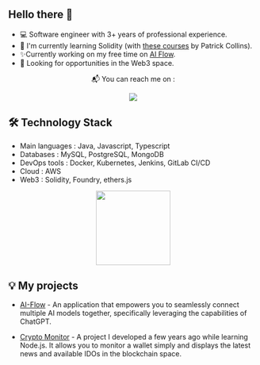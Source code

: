 ## Hello there 👋
*   💻 Software engineer with 3+ years of professional experience.
*   🌱 I'm currently learning Solidity (with [these courses](https://www.youtube.com/watch?v=umepbfKp5rI&list=PL4Rj_WH6yLgWe7TxankiqkrkVKXIwOP42&pp=iAQB) by Patrick Collins).
*   ✨Currently working on my free time on [AI Flow](https://github.com/DahnM20/ai-flow).
*   🙌 Looking for opportunities in the Web3 space.


<p align='center'>
 📬 You can reach me on : </p>
<p align='center'>
   <a href="https://twitter.com/DahnM20">
       <img src="https://img.shields.io/badge/twitter-%230077B5.svg?&style=for-the-badge&logo=twitter&logoColor=white"/>
   </a>
</p>

## 🛠 Technology Stack
*   Main languages : Java, Javascript, Typescript
*   Databases : MySQL, PostgreSQL, MongoDB
*   DevOps tools : Docker, Kubernetes, Jenkins, GitLab CI/CD
*   Cloud : AWS
*   Web3 : Solidity, Foundry, ethers.js


<p align='center'>
   <a href="https://github.com/DahnM20/github-readme-stats"><img height=150
                                                                  src="https://github-readme-stats.vercel.app/api/top-langs/?username=DahnM20&layout=compact"/></a>
</p>

## 💡 My projects
*   [AI-Flow](https://github.com/DahnM20/ai-flow) - An application that empowers you to seamlessly connect multiple AI models together, specifically leveraging the capabilities of ChatGPT. 

*   [Crypto Monitor](https://github.com/DahnM20/crypto-monitor) - A project I developed a few years ago while learning Node.js. It allows you to monitor a wallet simply and displays the latest news and available IDOs in the blockchain space.
